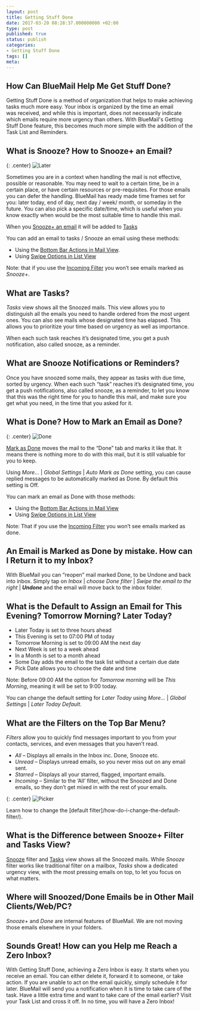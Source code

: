 ```yaml
---
layout: post
title: Getting Stuff Done
date: 2017-03-20 08:28:37.000000000 +02:00
type: post
published: true
status: publish
categories:
- Getting Stuff Done
tags: []
meta:
---
```


## How Can BlueMail Help Me Get Stuff Done?

Getting Stuff Done is a method of organization that helps to make achieving tasks much more easy. Your inbox is organized by the time an email was received, and while this is important, does not necessarily indicate which emails require more urgency than others. With BlueMail's Getting Stuff Done feature, this becomes much more simple with the addition of the Task List and Reminders.

## What is Snooze? How to Snooze+ an Email?

{: .center}
![Later](/assets/ic_action_later-.png)

Sometimes you are in a context when handling the mail is not effective, possible or reasonable. You may need to wait to a certain time, be in a certain place, or have certain resources or pre-requisites. For those emails you can defer the handling. BlueMail has ready made time frames set for you: later today, end of day, next day / week/ month, or someday in the future. You can also pick a specific date/time, which is useful when you know exactly when would be the most suitable time to handle this mail.

When you [Snooze+ an email](/mark-an-email-as-later/) it will be added to [Tasks](/what-are-tasks-type-mail/)

You can add an email to tasks / Snooze an email using these methods:

* Using the [Bottom Bar Actions in Mail View](/bottom-bar-options-type-mail/).
* Using [Swipe Options in List View](/swipe-menu-options-type-mail/)

Note: that if you use the [Incoming Filter](/top-bar-left-triangle-menu/) you won’t see emails marked as *Snooze+*.

## What are Tasks?

*Tasks* view shows all the Snoozed mails. This view allows you to distinguish all the emails you need to handle ordered from the most urgent ones. You can also see mails whose designated time has elapsed. This allows you to prioritize your time based on urgency as well as importance.

When each such task reaches it’s designated time, you get a push notification, also called snooze, as a reminder.

## What are Snooze Notifications or Reminders?

Once you have snoozed some mails, they appear as tasks with due time, sorted by urgency. When each such “task” reaches it’s designated time, you get a push notifications, also called snooze, as a reminder, to let you know that this was the right time for you to handle this mail, and make sure you get what you need, in the time that you asked for it.

## What is Done? How to Mark an Email as Done?

{: .center}
![Done](/assets/ic_action_done.png)

[Mark as Done](/mark-an-email-as-done/) moves the mail to the “Done” tab and marks it like that. It means there is nothing more to do with this mail, but it is still valuable for you to keep.

Using *More...* \| *Global Settings* \| *Auto Mark as Done* setting, you can cause replied messages to be automatically marked as Done. By default this setting is Off.

You can mark an email as Done with those methods:

* Using the [Bottom Bar Actions in Mail View](/bottom-bar-options-type-mail/)
* Using [Swipe Options in List View](/swipe-menu-options-type-mail/)

Note: That if you use the [Incoming Filter](/top-bar-left-triangle-menu/) you won’t see emails marked as done.

## An Email is Marked as Done by mistake. How can I Return it to my Inbox?

With BlueMail you can “reopen” mail marked Done, to be Undone and back into inbox. Simply tap on *Inbox* \| *choose Done filter* \| *Swipe the email to the right* \| ***Undone*** and the email will move back to the inbox folder.

## What is the Default to Assign an Email for This Evening? Tomorrow Morning? Later Today?

* Later Today is set to three hours ahead
* This Evening is set to 07:00 PM of today
* Tomorrow Morning is set to 09:00 AM the next day
* Next Week is set to a week ahead
* In a Month is set to a month ahead
* Some Day adds the email to the task list without a certain due date
* Pick Date allows you to choose the date and time

Note: Before 09:00 AM the option for *Tomorrow morning* will be *This Morning*, meaning it will be set to 9:00 today.

You can change the default setting for *Later Today* using *More...* \| *Global Settings* \| *Later Today Default*.

## What are the Filters on the Top Bar Menu?

*Filters* allow you to quickly find messages important to you from your contacts, services, and even messages that you haven’t read.

* *All* – Displays all emails in the Inbox inc. Done, Snooze etc.
* *Unread* – Displays unread emails, so you never miss out on any email sent.
* *Starred* – Displays all your starred, flagged, important emails.
* *Incoming* – Similar to the ‘All’ filter, without the Snoozed and Done emails, so they don’t get mixed in with the rest of your emails.

{: .center}
![Picker](/assets/BlueMail_PressKit_Picker-1-1.png)

Learn how to change the [default filter]/how-do-i-change-the-default-filter/).

## What is the Difference between Snooze+ Filter and Tasks View?

[Snooze](/mark-as-later/) filter and [Tasks](/what-are-tasks-type-mail/) view shows all the Snoozed mails. While *Snooze* filter works like traditional filter on a mailbox, *Tasks* show a dedicated urgency view, with the most pressing emails on top, to let you focus on what matters.

## Where will Snoozed/Done Emails be in Other Mail Clients/Web/PC?

*Snooze+* and *Done* are internal features of BlueMail. We are not moving those emails elsewhere in your folders.

## Sounds Great! How can you Help me Reach a Zero Inbox?

With Getting Stuff Done, achieving a Zero Inbox is easy. It starts when you receive an email. You can either delete it, forward it to someone, or take action. If you are unable to act on the email quickly, simply schedule it for later. BlueMail will send you a notification when it is time to take care of the task. Have a little extra time and want to take care of the email earlier? Visit your Task List and cross it off. In no time, you will have a Zero Inbox!